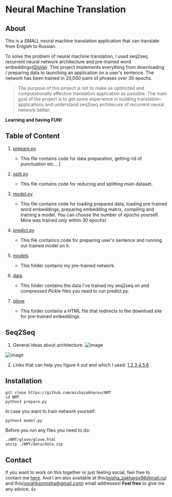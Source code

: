 # Neural Machine Translation

<h2>About</h2>

This is a *SMALL* neural machine translation application that can translate from Enlgish to Russian.

To solve the problem of neural machine translation, I used seq2seq recurrent neural network architecture and pre-trained word embeddings([GloVe](https://nlp.stanford.edu/projects/glove/)). This project implements everything from downloading / preparing data to launching an application on a user's sentence. The network has been trained in 20,000 pairs of phrases over 30 epochs.

> The purpose of this project is not to make as optimized and computationally effective translation application as possible.
> The main goal of the project is to get some experience in building translation-applications and understand seq2seq        architecure
of recurrent neural network better.

**Learning and having FUN!**

<h2>Table of Content</h2>

1. [prepare.py](https://github.com/mishazakharov/NMT/blob/master/prepare.py)
    * This file contains code for data preparation, getting rid of punctuation etc...
    [
2. [split.py](https://github.com/mishazakharov/NMT/blob/master/split.py)
    * This file contains code for reducing and splitting main dataset.
    
3. [model.py](https://github.com/mishazakharov/NMT/blob/master/model.py)
    * This file contains code for loading prepared data, loading pre-trained word embeddings, preparing embedding matrix,
      compiling and training a model. You can choose the number of epochs yourself. Mine was trained only within 30 epochs!
      
4. [predict.py](https://github.com/mishazakharov/NMT/blob/master/predict.py)
    * This file containcs code for preparing user's sentence and running our trained model on it.
    
5. [models](https://github.com/mishazakharov/NMT/tree/master/models)
    * This folder contains my pre-trained network.
    
6. [data](https://github.com/mishazakharov/NMT/tree/master/data)
    * This folder contains the data I've trained my seq2seq on and compressed *Pickle* files you need to run predict.py.
    
7. [glove](https://github.com/mishazakharov/NMT/tree/master/glove)
    * This folder contains a HTML file that redirects to the download site for pre-trained embeddings.
    
    
<h2>Seq2Seq</h2>


1. General ideas about architecture.
![image](https://miro.medium.com/max/1400/1*3lj8AGqfwEE5KCTJ-dXTvg.png)

![image](https://miro.medium.com/max/1400/1*1JcHGUU7rFgtXC_mydUA_Q.jpeg)

2. Links that can help you figure it out and which I used: [1](https://towardsdatascience.com/nlp-sequence-to-sequence-networks-part-2-seq2seq-model-encoderdecoder-model-6c22e29fd7e1),[2](https://towardsdatascience.com/understanding-encoder-decoder-sequence-to-sequence-model-679e04af4346),[3](https://machinelearningmastery.com/introduction-neural-machine-translation/),[4](https://machinelearningmastery.com/develop-neural-machine-translation-system-keras/),[5](https://keras.io/examples/pretrained_word_embeddings/),[6](https://www.youtube.com/watch?v=XXtpJxZBa2c)

<h2>Installation</h2>

```
git clone https://github.com/mishazakharov/NMT
cd NMT
python3 prepare.py
```

In case you want to train network yourself:

```
python3 model.py
```

Before you run any files you need to do:

```
./NMT/glove/glove.html
unzip ./NMT/data/data.zip
```

<h2>Contact</h2>

If you want to work on this together or just feeling social, feel free to contact me [here](https://vk.com/rtyyu).
And I am also available at this(misha_zakharov96@mail.ru) and this(vorahkazmisha@gmail.com) email addresses!
**Feel free** to give me any advice. :+1:





